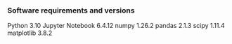 ### Software requirements and versions

Python 3.10
Jupyter Notebook 6.4.12
numpy 1.26.2
pandas 2.1.3
scipy 1.11.4
matplotlib 3.8.2
